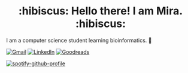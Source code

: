 <h1 align="center">
    :hibiscus: Hello there! I am Mira. :hibiscus:
</h1>

I am a computer science student learning bioinformatics. 🧬  

[![Gmail](https://img.shields.io/badge/email-D14836?style=for-the-badge&logo=gmail&logoColor=white&link=mailto:mirarguelles@gmail.com)](mailto:mirarguelles@gmail.com)
[![LinkedIn](https://img.shields.io/badge/linkedin-%230077B5.svg?style=for-the-badge&logo=linkedin&logoColor=white)](https://www.linkedin.com/in/meruila/)
[![Goodreads](https://img.shields.io/badge/books-F3F1EA?style=for-the-badge&logo=goodreads&logoColor=372213)](https://goodreads.com/meruila)


[![spotify-github-profile](https://spotify-github-profile.vercel.app/api/view?uid=mirarguelles&cover_image=true&theme=novatorem&show_offline=false&background_color=121212&bar_color=53b14f&bar_color_cover=false)](https://spotify-github-profile.vercel.app/api/view?uid=mirarguelles&redirect=true)


